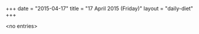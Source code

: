 +++
date = "2015-04-17"
title = "17 April 2015 (Friday)"
layout = "daily-diet"
+++

<p>&lt;no entries&gt;</p>